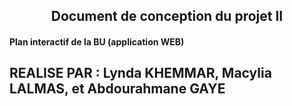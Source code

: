 
<center><h2>Document de conception du projet II </h1></center>
<h4>Plan interactif de la BU (application WEB)</h4>

<h2>REALISE PAR : Lynda KHEMMAR, Macylia LALMAS, et Abdourahmane GAYE</h2>
